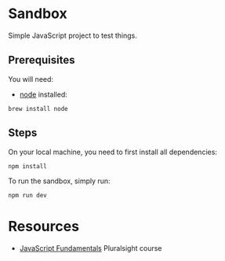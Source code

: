 # Sandbox
Simple JavaScript project to test things.

## Prerequisites
You will need:
- [node](https://nodejs.org/en) installed:
```
brew install node
```

## Steps
On your local machine, you need to first install all dependencies:
```
npm install
```

To run the sandbox, simply run:
```
npm run dev
```

# Resources
- [JavaScript Fundamentals](https://app.pluralsight.com/library/courses/javascript-fundamentals/table-of-contents) Pluralsight course
